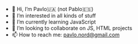 - 👋 Hi, I’m Pavlo🇺🇦 (not Pablo🇪🇸)
- 👀 I’m interested in all kinds of stuff
- 🌱 I’m currently learning JavaScript
- 💞️ I’m looking to collaborate on JS, HTML projects
- 📫 How to reach me: pavlo.nord@gmail.com

<!---
padre-paulas/padre-paulas is a ✨ special ✨ repository because its `README.md` (this file) appears on your GitHub profile.
You can click the Preview link to take a look at your changes.
--->

